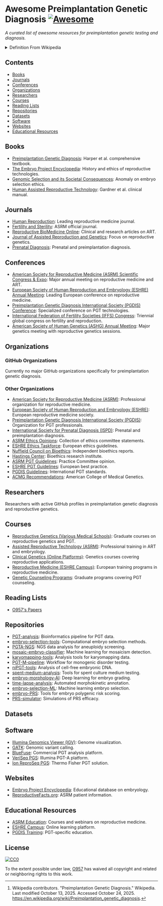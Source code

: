 # Awesome Preimplantation Genetic Diagnosis [![Awesome](https://awesome.re/badge-flat.svg)](https://awesome.re)

_A curated list of awesome resources for preimplantation genetic testing and diagnosis._

<details markdown=1>

<summary> Definition From Wikipedia </summary>

> **Preimplantation genetic diagnosis** (**PGD** or **PIGD**) is the [genetic](https://en.wikipedia.org/wiki/Human_genetics "Human genetics") profiling of [embryos](https://en.wikipedia.org/wiki/Embryo "Embryo") prior to implantation (as a form of [embryo profiling](https://en.wikipedia.org/wiki/Embryo_profiling "Embryo profiling")), [[1](https://en.wikipedia.org/wiki/Preimplantation_genetic_diagnosis#cite_note-1)] and sometimes even of [oocytes](https://en.wikipedia.org/wiki/Oocyte "Oocyte") prior to [fertilization](https://en.wikipedia.org/wiki/Fertilisation "Fertilisation"). PGD is considered in a similar fashion to [prenatal diagnosis](https://en.wikipedia.org/wiki/Prenatal_diagnosis "Prenatal diagnosis"). When used to screen for a specific [genetic disease](https://en.wikipedia.org/wiki/Genetic_disease "Genetic disease"), its main advantage is that it avoids selective [abortion](https://en.wikipedia.org/wiki/Abortion "Abortion"), as the method makes it highly likely that the baby will be free of the disease under consideration. PGD thus is an adjunct to [assisted reproductive technology](https://en.wikipedia.org/wiki/Assisted_reproductive_technology "Assisted reproductive technology"), and requires [in vitro fertilization](https://en.wikipedia.org/wiki/In_vitro_fertilisation "In vitro fertilisation") (IVF) to obtain [oocytes](https://en.wikipedia.org/wiki/Oocytes "Oocytes") or embryos for evaluation. Embryos are generally obtained through [blastomere](https://en.wikipedia.org/wiki/Blastomere "Blastomere") or [blastocyst](https://en.wikipedia.org/wiki/Blastocyst "Blastocyst") [biopsy](https://en.wikipedia.org/wiki/Biopsy "Biopsy"). The latter technique has proved to be less deleterious for the embryo, therefore it is advisable to perform the biopsy around day 5 or 6 of development. [[2](https://en.wikipedia.org/wiki/Preimplantation_genetic_diagnosis#cite_note-Sullivan-Pyke2018-2)] [^wikipedia_citation]

[^wikipedia_citation]: Wikipedia contributors. "Preimplantation Genetic Diagnosis." Wikipedia. Last modified October 13, 2025. Accessed October 24, 2025. <https://en.wikipedia.org/wiki/Preimplantation_genetic_diagnosis>.

</details>

## Contents

- [Books](#books)
- [Journals](#journals)
- [Conferences](#conferences)
- [Organizations](#organizations)
- [Researchers](#researchers)
- [Courses](#courses)
- [Reading Lists](#reading-lists)
- [Repositories](#repositories)
- [Datasets](#datasets)
- [Software](#software)
- [Websites](#websites)
- [Educational Resources](#educational-resources)

## Books

- [Preimplantation Genetic Diagnosis](https://www.cambridge.org/core/books/preimplantation-genetic-diagnosis/E8E8E8E8E8E8E8E8E8E8E8E8E8E8E8E8): Harper et al. comprehensive textbook.
- [The Embryo Project Encyclopedia](https://embryo.asu.edu/): History and ethics of reproductive technologies.
- [Genomic Selection and its Societal Consequences](https://global.oup.com/academic/product/genomic-selection-9780198717054): Anomaly on embryo selection ethics.
- [Human Assisted Reproductive Technology](https://www.cambridge.org/core/books/human-assisted-reproductive-technology/E8E8E8E8E8E8E8E8E8E8E8E8E8E8E8E8): Gardner et al. clinical manual.

## Journals

- [Human Reproduction](https://academic.oup.com/humrep): Leading reproductive medicine journal.
- [Fertility and Sterility](https://www.fertstert.org/): ASRM official journal.
- [Reproductive BioMedicine Online](https://www.rbmojournal.com/): Clinical and research articles on ART.
- [Journal of Assisted Reproduction and Genetics](https://www.springer.com/journal/10815): Focus on reproductive genetics.
- [Prenatal Diagnosis](https://obgyn.onlinelibrary.wiley.com/journal/10970223): Prenatal and preimplantation diagnosis.

## Conferences

- [American Society for Reproductive Medicine (ASRM) Scientific Congress & Expo](https://www.asrm.org/): Major annual meeting on reproductive medicine and ART.
- [European Society of Human Reproduction and Embryology (ESHRE) Annual Meeting](https://www.eshre.eu/): Leading European conference on reproductive medicine.
- [Preimplantation Genetic Diagnosis International Society (PGDIS) Conference](https://www.pgdis.org/): Specialized conference on PGT technologies.
- [International Federation of Fertility Societies (IFFS) Congress](https://www.iffsreproduction.org/): Triennial global congress on fertility and reproduction.
- [American Society of Human Genetics (ASHG) Annual Meeting](https://www.ashg.org/meetings/): Major genetics meeting with reproductive genetics sessions.

## Organizations

### GitHub Organizations

Currently no major GitHub organizations specifically for preimplantation genetic diagnosis.

### Other Organizations

- [American Society for Reproductive Medicine (ASRM)](https://www.asrm.org/): Professional organization for reproductive medicine.
- [European Society of Human Reproduction and Embryology (ESHRE)](https://www.eshre.eu/): European reproductive medicine society.
- [Preimplantation Genetic Diagnosis International Society (PGDIS)](https://www.pgdis.org/): Organization for PGT professionals.
- [International Society for Prenatal Diagnosis (ISPD)](https://www.ispdhome.org/): Prenatal and preimplantation diagnosis.
- [ASRM Ethics Opinions](https://www.asrm.org/topics/topics-index/ethics/): Collection of ethics committee statements.
- [ESHRE Ethics Taskforce](https://www.eshre.eu/Guidelines-and-Legal/Ethics): European ethics guidelines.
- [Nuffield Council on Bioethics](https://www.nuffieldbioethics.org/): Independent bioethics reports.
- [Hastings Center](https://www.thehastingscenter.org/): Bioethics research institute.
- [ASRM PGT Guidelines](https://www.asrm.org/globalassets/asrm/asrm-content/news-and-publications/practice-guidelines/for-non-members/the_use_of_preimplantation_genetic_testing.pdf): Practice Committee opinion.
- [ESHRE PGT Guidelines](https://www.eshre.eu/Guidelines-and-Legal/Guidelines/PGT): European best practice.
- [PGDIS Guidelines](https://www.pgdis.org/guidelines.html): International PGT standards.
- [ACMG Recommendations](https://www.acmg.net/): American College of Medical Genetics.

## Researchers

Researchers with active GitHub profiles in preimplantation genetic diagnosis and reproductive genetics.

## Courses

- [Reproductive Genetics (Various Medical Schools)](https://www.coursera.org/): Graduate courses on reproductive genetics and PGT.
- [Assisted Reproductive Technology (ASRM)](https://www.asrm.org/education-and-events/): Professional training in ART and embryology.
- [Clinical Genetics (Online Platforms)](https://www.edx.org/): Genetics courses covering reproductive applications.
- [Reproductive Medicine (ESHRE Campus)](https://www.eshre.eu/Education): European training programs in reproductive medicine.
- [Genetic Counseling Programs](https://gceducation.org/): Graduate programs covering PGT counseling.

## Reading Lists

- [O957's Papers](assets/o957_reading_list.md)

## Repositories

- [PGT-analysis](https://github.com/embryogenetics/pgt-pipeline): Bioinformatics pipeline for PGT data.
- [embryo-selection-tools](https://github.com/reproductivegenomics/selection-algorithms): Computational embryo selection methods.
- [PGTA-NGS](https://github.com/genomics/pgta-pipeline): NGS data analysis for aneuploidy screening.
- [mosaic-embryo-classifier](https://github.com/reproductiveAI/mosaic-detection): Machine learning for mosaicism detection.
- [karyomapping-tools](https://github.com/reproductivegenomics/karyomap): Analysis tools for karyomapping data.
- [PGT-M-pipeline](https://github.com/clinicalgenomics/pgt-m): Workflow for monogenic disorder testing.
- [niPGT-tools](https://github.com/noninvasivePGT/analysis): Analysis of cell-free embryonic DNA.
- [spent-medium-analysis](https://github.com/embryoDNA/culture-medium): Tools for spent culture medium testing.
- [embryo-morphology-AI](https://github.com/embryoAI/classification): Deep learning for embryo grading.
- [time-lapse-analysis](https://github.com/IVFimaging/morphokinetics): Automated morphokinetic annotation.
- [embryo-selection-ML](https://github.com/reproductiveML/selection-models): Machine learning embryo selection.
- [embryo-PRS](https://github.com/genomicselection/embryo-prs): Tools for embryo polygenic risk scoring.
- [PRS-simulator](https://github.com/reproductivegenomics/prs-modeling): Simulations of PRS efficacy.

## Datasets

## Software

- [Illumina Genomics Viewer (IGV)](https://software.broadinstitute.org/software/igv/): Genome visualization.
- [GATK](https://gatk.broadinstitute.org/): Genomic variant calling.
- [BlueFuse](https://www.illumina.com/products/by-type/ivd-products/bluefuse-multi-software.html): Commercial PGT analysis platform.
- [VeriSeq PGS](https://www.illumina.com/products/by-type/ivd-products/veriseq-pgs.html): Illumina PGT-A platform.
- [Ion ReproSeq PGS](https://www.thermofisher.com/order/catalog/product/A31447): Thermo Fisher PGT solution.

## Websites

- [Embryo Project Encyclopedia](https://embryo.asu.edu/): Educational database on embryology.
- [ReproductiveFacts.org](https://www.reproductivefacts.org/): ASRM patient information.

## Educational Resources

- [ASRM Education](https://www.asrm.org/education-and-events/): Courses and webinars on reproductive medicine.
- [ESHRE Campus](https://www.eshre.eu/Education/ESHRE-Campus): Online learning platform.
- [PGDIS Training](https://www.pgdis.org/training.html): PGT-specific education.

## License

[![CC0](http://mirrors.creativecommons.org/presskit/buttons/88x31/svg/cc-zero.svg)](https://creativecommons.org/publicdomain/zero/1.0/)

To the extent possible under law, [O957](https://github.com/O957) has waived all copyright and related or neighboring rights to this work.
